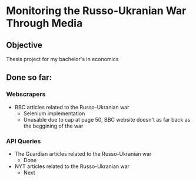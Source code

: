 # Monitoring the Russo-Ukranian War Through Media

## Objective
Thesis project for my bachelor's in economics

## Done so far:
### Webscrapers
- BBC articles related to the Russo-Ukranian war
    - Selenium implementation
    - Unusable due to cap at page 50, BBC website doesn't as far back as the beggining of the war

### API Queries
- The Guardian articles related to the Russo-Ukranian war
    - Done
- NYT articles related to the Russo-Ukranian war
    - Next
